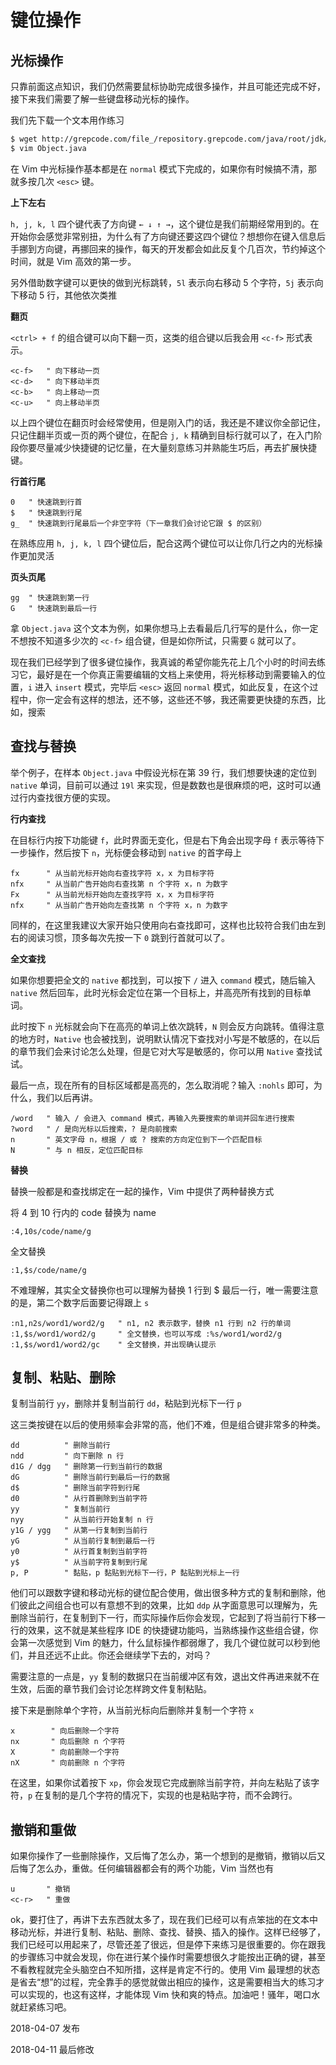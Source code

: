 # 键位操作

## 光标操作

只靠前面这点知识，我们仍然需要鼠标协助完成很多操作，并且可能还完成不好，接下来我们需要了解一些键盘移动光标的操作。

我们先下载一个文本用作练习

```bash
$ wget http://grepcode.com/file_/repository.grepcode.com/java/root/jdk/openjdk/8u40-b25/java/lang/Object.java/\?v\=source -O Object.java
$ vim Object.java
```

在 Vim 中光标操作基本都是在 `normal` 模式下完成的，如果你有时候搞不清，那就多按几次 `<esc>` 键。

**上下左右**

`h, j, k, l` 四个键代表了方向键 `← ↓ ↑ →`，这个键位是我们前期经常用到的。在开始你会感觉非常别扭，为什么有了方向键还要这四个键位？想想你在键入信息后手挪到方向键，再挪回来的操作，每天的开发都会如此反复个几百次，节约掉这个时间，就是 Vim 高效的第一步。

另外借助数字键可以更快的做到光标跳转，`5l` 表示向右移动 5 个字符，`5j` 表示向下移动 5 行，其他依次类推

**翻页**

`<ctrl> + f` 的组合键可以向下翻一页，这类的组合键以后我会用 `<c-f>` 形式表示。

```vim
<c-f>   " 向下移动一页
<c-d>   " 向下移动半页
<c-b>   " 向上移动一页
<c-u>   " 向上移动半页
```

以上四个键位在翻页时会经常使用，但是刚入门的话，我还是不建议你全部记住，只记住翻半页或一页的两个键位，在配合 `j, k` 精确到目标行就可以了，在入门阶段你要尽量减少快捷键的记忆量，在大量刻意练习并熟能生巧后，再去扩展快捷键。

**行首行尾**

```vim
0   " 快速跳到行首
$   " 快速跳到行尾
g_  " 快速跳到行尾最后一个非空字符（下一章我们会讨论它跟 $ 的区别）
```

在熟练应用 `h, j, k, l` 四个键位后，配合这两个键位可以让你几行之内的光标操作更加灵活

**页头页尾**

```vim
gg  " 快速跳到第一行
G   " 快速跳到最后一行
```

拿 `Object.java` 这个文本为例，如果你想马上去看最后几行写的是什么，你一定不想按不知道多少次的 `<c-f>` 组合键，但是如你所试，只需要 `G` 就可以了。

现在我们已经学到了很多键位操作，我真诚的希望你能先花上几个小时的时间去练习它，最好是在一个你真正需要编辑的文档上来使用，将光标移动到需要输入的位置，`i` 进入 `insert` 模式，完毕后 `<esc>` 返回 `normal` 模式，如此反复，在这个过程中，你一定会有这样的想法，还不够，这些还不够，我还需要更快捷的东西，比如，搜索

## 查找与替换

举个例子，在样本 `Object.java` 中假设光标在第 39 行，我们想要快速的定位到 `native` 单词，目前可以通过 `19l` 来实现，但是数数也是很麻烦的吧，这时可以通过行内查找很方便的实现。

**行内查找**

在目标行内按下功能键 `f`，此时界面无变化，但是右下角会出现字母 `f` 表示等待下一步操作，然后按下 `n`，光标便会移动到 `native` 的首字母上

```vim
fx      " 从当前光标开始向右查找字符 x，x 为目标字符
nfx     " 从当前广告开始向右查找第 n 个字符 x，n 为数字
Fx      " 从当前光标开始向左查找字符 x，x 为目标字符
nfx     " 从当前广告开始向左查找第 n 个字符 x，n 为数字
```

同样的，在这里我建议大家开始只使用向右查找即可，这样也比较符合我们由左到右的阅读习惯，顶多每次先按一下 `0` 跳到行首就可以了。

**全文查找**

如果你想要把全文的 `native` 都找到，可以按下 `/` 进入 `command` 模式，随后输入 `native` 然后回车，此时光标会定位在第一个目标上，并高亮所有找到的目标单词。

此时按下 `n` 光标就会向下在高亮的单词上依次跳转，`N` 则会反方向跳转。值得注意的地方时，`Native` 也会被找到，说明默认情况下查找对小写是不敏感的，在以后的章节我们会来讨论怎么处理，但是它对大写是敏感的，你可以用 `Native` 查找试试。

最后一点，现在所有的目标区域都是高亮的，怎么取消呢？输入 `:nohls` 即可，为什么，我们以后再讲。

```vim
/word   " 输入 / 会进入 command 模式，再输入先要搜索的单词并回车进行搜索
?word   " / 是向光标以后搜索，? 是向前搜索
n       " 英文字母 n，根据 / 或 ? 搜索的方向定位到下一个匹配目标
N       " 与 n 相反，定位匹配目标
```

**替换**

替换一般都是和查找绑定在一起的操作，Vim 中提供了两种替换方式

将 4 到 10 行内的 code 替换为 name

```vim
:4,10s/code/name/g
```

全文替换

```vim
:1,$s/code/name/g
```

不难理解，其实全文替换你也可以理解为替换 1 行到 $ 最后一行，唯一需要注意的是，第二个数字后面要记得跟上 `s`

```vim
:n1,n2s/word1/word2/g   " n1, n2 表示数字，替换 n1 行到 n2 行的单词
:1,$s/word1/word2/g     " 全文替换，也可以写成 :%s/word1/word2/g
:1,$s/word1/word2/gc    " 全文替换，并出现确认提示
```

## 复制、粘贴、删除

复制当前行 `yy`，删除并复制当前行 `dd`，粘贴到光标下一行 `p`

这三类按键在以后的使用频率会非常的高，他们不难，但是组合键非常多的种类。

```vim
dd          " 删除当前行
ndd         " 向下删除 n 行
d1G / dgg   " 删除第一行到当前行的数据
dG          " 删除当前行到最后一行的数据
d$          " 删除当前字符到行尾
d0          " 从行首删除到当前字符
yy          " 复制当前行
nyy         " 从当前行开始复制 n 行
y1G / ygg   " 从第一行复制到当前行
yG          " 从当前行复制到最后一行
y0          " 从行首复制到当前字符
y$          " 从当前字符复制到行尾
p, P        " 黏贴，p 黏贴到光标下一行，P 黏贴到光标上一行
```

他们可以跟数字键和移动光标的键位配合使用，做出很多种方式的复制和删除，他们彼此之间组合也可以有意想不到的效果，比如 `ddp` 从字面意思可以理解为，先删除当前行，在复制到下一行，而实际操作后你会发现，它起到了将当前行下移一行的效果，这不就是某些程序 IDE 的快捷键功能吗，当熟练操作这些组合键，你会第一次感觉到 Vim 的魅力，什么鼠标操作都弱爆了，我几个键位就可以秒到他们，并且还远不止此。你还会继续学下去的，对吗？

需要注意的一点是，`yy` 复制的数据只在当前缓冲区有效，退出文件再进来就不在生效，后面的章节我们会讨论怎样跨文件复制粘贴。

接下来是删除单个字符，从当前光标向后删除并复制一个字符 `x`

```vim
x        " 向后删除一个字符
nx       " 向后删除 n 个字符
X        " 向前删除一个字符
nX       " 向前删除 n 个字符
```

在这里，如果你试着按下 `xp`，你会发现它完成删除当前字符，并向左粘贴了该字符，`p` 在复制的是几个字符的情况下，实现的也是粘贴字符，而不会跨行。

## 撤销和重做

如果你操作了一些删除操作，又后悔了怎么办，第一个想到的是撤销，撤销以后又后悔了怎么办，重做。任何编辑器都会有的两个功能，Vim 当然也有

```vim
u       " 撤销
<c-r>   " 重做
```

ok，要打住了，再讲下去东西就太多了，现在我们已经可以有点笨拙的在文本中移动光标，并进行复制、粘贴、删除、查找、替换、插入的操作。这样已经够了，我们已经可以用起来了，尽管还差了很远，但是停下来练习是很重要的。你在跟我的步骤练习中就会发现，你在进行某个操作时需要想很久才能按出正确的键，甚至不看教程就完全头脑空白不知所措，这样是肯定不行的。使用 Vim 最理想的状态是省去“想”的过程，完全靠手的感觉就做出相应的操作，这是需要相当大的练习才可以实现的，也这有这样，才能体现 Vim 快和爽的特点。加油吧！骚年，喝口水就赶紧练习吧。

2018-04-07 发布

2018-04-11 最后修改
